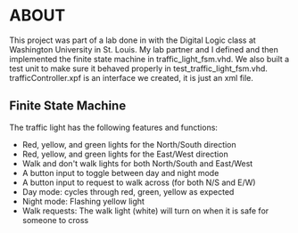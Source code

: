 # ABOUT

This project was part of a lab done in with the Digital Logic class at Washington University in St. Louis.  My lab partner and I defined and then implemented the finite state machine in traffic_light_fsm.vhd.  We also built a test unit to make sure it behaved properly in test_traffic_light_fsm.vhd.  trafficController.xpf is an interface we created, it is just an xml file.


## Finite State Machine
The traffic light has the following features and functions:
* Red, yellow, and green lights for the North/South direction
* Red, yellow, and green lights for the East/West direction
* Walk and don't walk lights for both North/South and East/West
* A button input to toggle between day and night mode
* A button input to request to walk across (for both N/S and E/W)
* Day mode: cycles through red, green, yellow as expected
* Night mode: Flashing yellow light
* Walk requests: The walk light (white) will turn on when it is safe for someone to cross